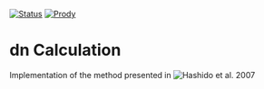 [![Status](https://img.shields.io/badge/status-developing-orange)]()
[![Prody](https://img.shields.io/badge/powered%20by-ProDy-9cf)](http://prody.csb.pitt.edu/index.html)

# dn Calculation
Implementation of the method presented in ![Hashido et al. 2007](https://www.cell.com/biophysj/fulltext/S0006-3495(07)71292-4)
